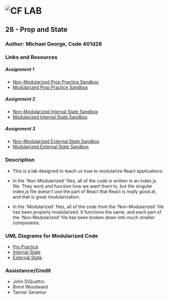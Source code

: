 ![CF](http://i.imgur.com/7v5ASc8.png) LAB
=================================================

## 28 - Prop and State

### Author: Michael George, Code 401d28

### Links and Resources

##### Assignment 1
* [Non-Modularized Prop Practice Sandbox](https://codesandbox.io/s/zrk6qzk78p)
* [Modularized Prop Practice Sandbox](https://codesandbox.io/s/8xv6k778o8)

##### Assignment 2
* [Non-Modularized Internal State Sandbox](https://codesandbox.io/s/mz9w7v87pj)
* [Modularized Internal State Sandbox](https://codesandbox.io/s/vnw4wrkkv3)

##### Assignment 3
* [Non-Modularized External State Sandbox](https://codesandbox.io/s/821m4qy4o0)
* [Modularized External State Sandbox](https://codesandbox.io/s/wq00685o88)

### Description
* This is a lab designed to teach us how to modularize React applications. 

* In the 'Non-Modularized' files, all of the code is written in an index.js file. They work and function how we want them to, but the singular index.js file doesn't use the part of React that React is really good at, and that is great modularization. 

* In the 'Modularized' files, all of the code from the 'Non-Modularized' file has been properly modularized. It functions the same, and each part of the 'Non-Modularized' file has been broken down into much smaller components.

### UML Diagrams for Modularized Code
* [Pro Practice](assets/#) 
* [Internal State](assets/#) 
* [External State](assets/#) 

### Assistance/Credit
* John DiQuattro
* Brent Woodward
* Tanner Seramur
